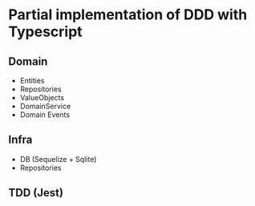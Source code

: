 # Partial implementation of DDD with Typescript

## Domain
- Entities
- Repositories
- ValueObjects
- DomainService
- Domain Events

## Infra
- DB (Sequelize + Sqlite)
- Repositories

## TDD (Jest)
